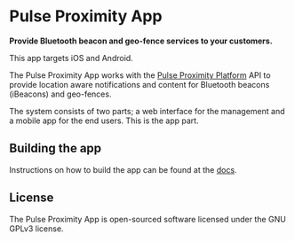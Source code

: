 # Pulse Proximity App

**Provide Bluetooth beacon and geo-fence services to your customers.**

This app targets iOS and Android.

The Pulse Proximity App works with the [Pulse Proximity Platform](https://github.com/madewithpepper/Pulse-Proximity-Platform) API to provide location aware notifications and content for Bluetooth beacons (iBeacons) and geo-fences.

The system consists of two parts; a web interface for the management and a mobile app for the end users. This is the app part.

## Building the app
Instructions on how to build the app can be found at the [docs](https://madewithpepper.com/docs).

## License
The Pulse Proximity App is open-sourced software licensed under the GNU GPLv3 license.
